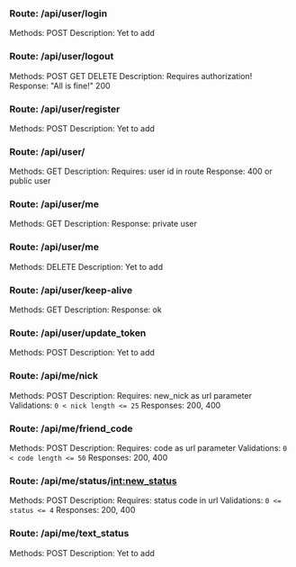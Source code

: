 ### Route: /api/user/login
Methods: POST
Description:
Yet to add


### Route: /api/user/logout
Methods: POST GET DELETE
Description:
Requires authorization!
Response: "All is fine!" 200


### Route: /api/user/register
Methods: POST
Description:
Yet to add


### Route: /api/user/<id>
Methods: GET
Description:
Requires: user id in route
Response: 400 or public user


### Route: /api/user/me
Methods: GET
Description:
Response: private user


### Route: /api/user/me
Methods: DELETE
Description:
Yet to add


### Route: /api/user/keep-alive
Methods: GET
Description:
Response: ok


### Route: /api/user/update_token
Methods: POST
Description:
Yet to add


### Route: /api/me/nick
Methods: POST
Description:
Requires: new_nick as url parameter
Validations:
`0 < nick length <= 25`
Responses: 200, 400


### Route: /api/me/friend_code
Methods: POST
Description:
Requires: code as url parameter
Validations:
`0 < code length <= 50`
Responses: 200, 400


### Route: /api/me/status/<int:new_status>
Methods: POST
Description:
Requires: status code in url
Validations:
`0 <= status <= 4`
Responses: 200, 400


### Route: /api/me/text_status
Methods: POST
Description:
Yet to add


